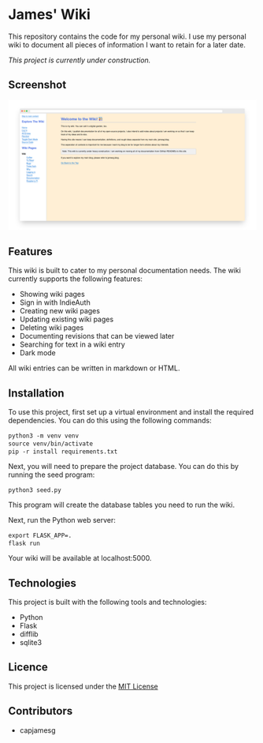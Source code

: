 # James' Wiki

This repository contains the code for my personal wiki. I use my personal wiki to document all pieces of information I want to retain for a later date.

*This project is currently under construction.*

## Screenshot

![My personal wiki home page](screenshot.png)

## Features

This wiki is built to cater to my personal documentation needs. The wiki currently supports the following features:

- Showing wiki pages
- Sign in with IndieAuth
- Creating new wiki pages
- Updating existing wiki pages
- Deleting wiki pages
- Documenting revisions that can be viewed later
- Searching for text in a wiki entry
- Dark mode

All wiki entries can be written in markdown or HTML.

## Installation

To use this project, first set up a virtual environment and install the required dependencies. You can do this using the following commands:

    python3 -m venv venv
    source venv/bin/activate
    pip -r install requirements.txt

Next, you will need to prepare the project database. You can do this by running the seed program:

    python3 seed.py

This program will create the database tables you need to run the wiki.

Next, run the Python web server:

    export FLASK_APP=.
    flask run

Your wiki will be available at localhost:5000.

## Technologies

This project is built with the following tools and technologies:

- Python
- Flask
- difflib
- sqlite3

## Licence

This project is licensed under the [MIT License](LICENSE)

## Contributors

- capjamesg
